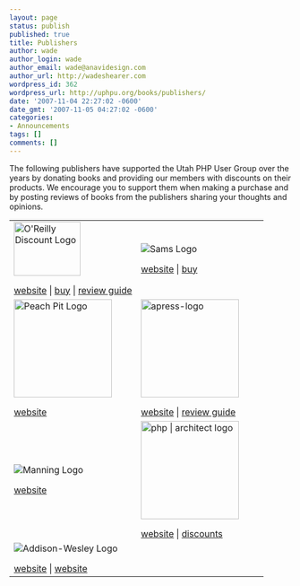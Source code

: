 ```yaml
---
layout: page
status: publish
published: true
title: Publishers
author: wade
author_login: wade
author_email: wade@anavidesign.com
author_url: http://wadeshearer.com
wordpress_id: 362
wordpress_url: http://uphpu.org/books/publishers/
date: '2007-11-04 22:27:02 -0600'
date_gmt: '2007-11-05 04:27:02 -0600'
categories:
- Announcements
tags: []
comments: []
---
```

<p>The following publishers have supported the Utah PHP User Group over the years   by donating books and providing our members with discounts on their products.   We encourage you to support them when making a purchase and by posting reviews   of books from the publishers sharing your thoughts and opinions.</p>
<table class="width_max">
<tr>
<td style="width: 50%"><img width="119" height="96" id="image333" alt="O'Reilly Discount Logo" src="/wp-content/themes/choke/images/oreilly-logo.gif" /></p>
<div><a href="http://www.oreilly.com">website</a> |         <a href="http://www.oreilly.com/store/">buy</a> |         <a href="http://ug.oreilly.com/bookreviews.html">review guide</a></div>
</td>
<td style="width: 50%"><img alt="Sams Logo" id="image334" src="/wp-content/themes/choke/images/sams-logo.gif" /></p>
<div><a href="http://www.samspublishing.com">website</a> | <a href="http://uphpu.org/www.samspublishing.com/bookstore/">buy</a></div>
</td>
</tr>
<tr>
<td><img alt="Peach Pit Logo" style="width: 175px" id="image331" src="/wp-content/themes/choke/images/peachpit-logo.gif" /></p>
<div><a href="http://www.peachpit.com">website</a></div>
</td>
<td><img alt="apress-logo" style="width: 175px" id="image329" src="/wp-content/themes/choke/images/apress-logo.gif" /></p>
<div><a href="http://www.apress.com/about/ordering.html">website</a> | <a href="http://www.apress.com/userGroups/writeareview.html">review guide</a></div>
</td>
</tr>
<tr>
<td><img alt="Manning Logo" id="image336" src="/wp-content/themes/choke/images/manning-logo.gif" /></p>
<div><a href="http://www.manning.com">website</a></div>
</td>
<td><img id="image330" style="width: 175px" alt="php | architect logo" src="/wp-content/themes/choke/images/php-arch-logo.gif" /></p>
<div><a href="http://phparchitect.com">website</a> | <a href="/staticpages/index.php?page=20041023170334550">discounts</a></div>
</td>
</tr>
<tr>
<td><img id="image335" alt="Addison-Wesley Logo" src="/wp-content/themes/choke/images/addison-wesley-logo.gif" /></p>
<div><a href="http://www.awprofessional.com">website</a> | <a href="http://www.phptr.com">website</a></div>
</td>
<td></td>
</tr>
</table>
